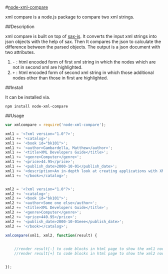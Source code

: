 #[node-xml-compare](http://mithunsatheesh.github.io/node-xml-compare)

xml compare is a node.js package to compare two xml strings. 



##Description


xml compare is built on top of [sax-js](https://github.com/isaacs/sax-js/). It converts the input xml strings into json objects with the help of sax. Then It compares the json to calculate the difference between the parsed objects. The output is a json document with two attributes.

1. `-` : html encoded form of first xml string in which the nodes which are not in second xml are highlighted.
2. `+` : html encoded form of second xml string in which those additional nodes other than those in first are highlighted.


##Install

It can be installed via.

`npm install node-xml-compare`



##Usage


```javascript
var xmlcompare = require('node-xml-compare');

xml1 = '<?xml version="1.0"?>';
xml1 += '<catalog>';
xml1 += '<book id="bk101">';
xml1 += '<author>Gambardella, Matthew</author>';
xml1 += '<title>XML Developers Guide</title>';
xml1 += '<genre>Computer</genre>';
xml1 += '<price>44.95</price>';
xml1 += '<publish_date>2000-10-01</publish_date>';
xml1 += '<description>An in-depth look at creating applications with XML.</description>';
xml1 += '</book></catalog>';


xml2 = '<?xml version="1.0"?>';
xml2 += '<catalog>';
xml2 += '<book id="bk101">';
xml2 += '<author>Some one else</author>';
xml2 += '<title>XML Developers Guide</title>';
xml2 += '<genre>Computer</genre>';
xml2 += '<price>440.95</price>';
xml2 += '<publish_date>2000-10-01eee</publish_date>';
xml2 += '</book></catalog>';

xmlcompare(xml1, xml2, function(result) {

	
	//render result[-] to code blocks in html page to show the xml1 nodes that are not in xml2
	//render result[+] to code blocks in html page to show the xml2 nodes that are not in xml1


});

```
